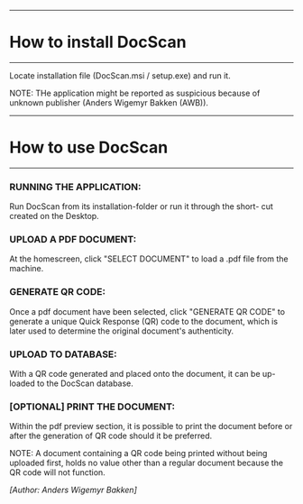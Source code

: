 ------------------------------------------------------------------------
# How to install DocScan #
------------------------------------------------------------------------

Locate installation file (DocScan.msi / setup.exe) and run it. 

NOTE: THe application might be reported as suspicious because of unknown 
publisher (Anders Wigemyr Bakken (AWB)).


------------------------------------------------------------------------
# How to use DocScan #
------------------------------------------------------------------------

### RUNNING THE APPLICATION:

Run DocScan from its installation-folder or run it through the short-
cut created on the Desktop.


### UPLOAD A PDF DOCUMENT:

At the homescreen, click "SELECT DOCUMENT" to load a .pdf file from 
the machine. 


### GENERATE QR CODE:

Once a pdf document have been selected, click "GENERATE QR CODE" to 
generate a unique Quick Response (QR) code to the document, which is 
later used to determine the original document's authenticity. 


### UPLOAD TO DATABASE:

With a QR code generated and placed onto the document, it can be up-
loaded to the DocScan database. 


### [OPTIONAL] PRINT THE DOCUMENT:

Within the pdf preview section, it is possible to print the document 
before or after the generation of QR code should it be preferred.

NOTE: A document containing a QR code being printed without being 
uploaded first, holds no value other than a regular document because 
the QR code will not function.



*[Author: Anders Wigemyr Bakken]*
